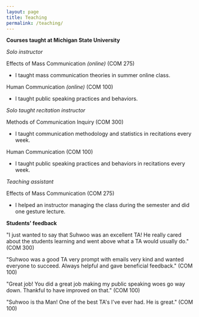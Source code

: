 ```yaml
---
layout: page
title: Teaching
permalink: /teaching/
---
```


**Courses taught at Michigan State University**

*Solo instructor*

  Effects of Mass Communication *(online)* (COM 275)
  - I taught mass communication theories in summer online class.

  Human Communication *(online)* (COM 100)
  - I taught public speaking practices and behaviors.

*Solo taught recitation instructor*

  Methods of Communication Inquiry (COM 300)
  - I taught communication methodology and statistics in recitations every week.

  Human Communication (COM 100)
  - I taught public speaking practices and behaviors in recitations every week.

*Teaching assistant*

  Effects of Mass Communication (COM 275)
  - I helped an instructor managing the class during the semester and did one gesture lecture.

**Students' feedback**

"I just wanted to say that Suhwoo was an excellent TA! He really cared about the students learning and went above what a TA would usually do." (COM 300)

"Suhwoo was a good TA very prompt with emails very kind and wanted everyone to succeed. Always helpful and gave beneficial feedback." (COM 100)

"Great job! You did a great job making my public speaking woes go way down. Thankful to have improved on that." (COM 100)

"Suhwoo is tha Man! One of the best TA's I've ever had. He is great." (COM 100)
